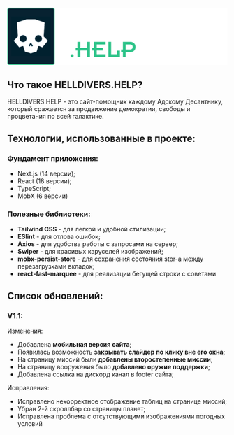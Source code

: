 ![HelldiversHelpRepositoryImage.png](public%2Fstatic%2FHelldiversHelpRepositoryImage.png)

## Что такое HELLDIVERS.HELP?

HELLDIVERS.HELP - это сайт-помощник каждому Адскому Десантнику, который сражается за продвижение демократии, свободы и процветания по всей галактике.

## Технологии, использованные в проекте:

### Фундамент приложения:

- Next.js (14 версии);
- React (18 версии);
- TypeScript;
- MobX (6 версии)

### Полезные библиотеки: 

- **Tailwind CSS** - для легкой и удобной стилизации;
- **ESlint** - для отлова ошибок;
- **Axios** - для удобства работы с запросами на сервер;
- **Swiper** - для красивых каруселей изображений;
- **mobx-persist-store** - для сохранения состояния stor-а между перезагрузками вкладок;
- **react-fast-marquee** - для реализации бегущей строки с советами

## Список обновлений:

### V1.1:

Изменения:
- Добавлена **мобильная версия сайта**;
- Появилась возможность **закрывать слайдер по клику вне его окна**;
- На страницу миссий были **добавлены второстепенные миссии**;
- На страницу вооружения было **добавлено оружие поддержки**;
- Добавлена ссылка на дискорд канал в footer сайта;

Исправления:
- Исправлено некорректное отображение таблиц на странице миссий;
- Убран 2-й скроллбар со страницы планет;
- Исправлена проблема с отсутствующими изображениями погодных условий